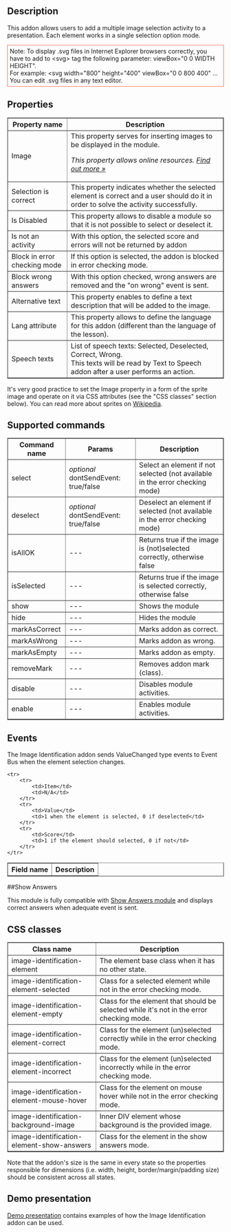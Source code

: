 ## Description
This addon allows users to add a multiple image selection activity to a presentation. Each element works in a single selection option mode.

<div style="border:1px solid Tomato; padding:5px; margin-bottom:21px;">
Note: To display .svg files in Internet Explorer browsers correctly, you have to add to &ltsvg&gt tag the following parameter: viewBox="0 0 WIDTH HEIGHT". 
<br>For example: &ltsvg width="800" height="400" viewBox="0 0 800 400" ...
<br>You can edit .svg files in any text editor.
</div>

## Properties

<table border='1'>
    <tr>
        <th>Property name</th>
        <th>Description</th>
    </tr>
    <tr>
        <td>Image</td>
        <td>This property serves for inserting images to be displayed in the module.
<p><em>This property allows online resources. <a href="/doc/page/Online-resources">Find out more »</a></em></p></td>
    </tr>
    <tr>
        <td>Selection is correct</td>
        <td>This property indicates whether the selected element is correct and a user should do it in order to solve the activity successfully.</td>
    </tr>
    <tr>
        <td>Is Disabled</td>
        <td>This property allows to disable a module so that it is not possible to select or deselect it.</td>
    </tr>
    <tr>
        <td>Is not an activity</td>
        <td>With this option, the selected score and errors will not be returned by addon</td>
    </tr>
    <tr>
        <td>Block in error checking mode</td>
        <td>If this option is selected, the addon is blocked in error checking mode.</td>
    </tr>
    <tr>
        <td>Block wrong answers</td>
        <td>With this option checked, wrong answers are removed and the "on wrong" event is sent.</td>
    </tr>
   <tr>
        <td>Alternative text</td>
        <td>This property enables to define a text description that will be added to the image.</td> 
    </tr>
    <tr>
        <td>Lang attribute</td>
        <td>This property allows to define the language for this addon (different than the language of the lesson).</td> 
    </tr>
    <tr>
        <td>Speech texts</td>
        <td>List of speech texts: Selected, Deselected, Correct, Wrong. <br />
This texts will be read by Text to Speech addon after a user performs an action.</td> 
    </tr>
</table>

It's very good practice to set the Image property in a form of the sprite image and operate on it via CSS attributes (see the "CSS classes" section below). You can read more about sprites on [Wikipedia](http://en.wikipedia.org/wiki/Sprite_(computer_graphics) "Wikipedia").

## Supported commands

<table border='1'>
    <tr>
        <th>Command name</th>
        <th>Params</th>
        <th>Description</th>
    </tr>
    <tr>
        <td>select</td>
        <td><i>optional</i> dontSendEvent: true/false</td>
        <td>Select an element if not selected (not available in the error checking mode)</td>
    </tr>
    <tr>
        <td>deselect</td>
        <td><i>optional</i> dontSendEvent: true/false</td>
        <td>Deselect an element if selected (not available in the error checking mode)</td>
    </tr>
    <tr>
        <td>isAllOK</td>
        <td>---</td>
        <td>Returns true if the image is (not)selected correctly, otherwise false</td>
    </tr>
    <tr>
        <td>isSelected</td>
        <td>---</td>
        <td>Returns true if the image is selected correctly, otherwise false</td>
    </tr>
    <tr>
        <td>show</td>
        <td>---</td>
        <td>Shows the module</td>
    </tr>
    <tr>
        <td>hide</td>
        <td>---</td>
        <td>Hides the module</td>
    </tr>
    <tr>
        <td>markAsCorrect</td>
        <td>---</td>
        <td>Marks addon as correct.</td>
    </tr>
    <tr>
        <td>markAsWrong</td>
        <td>---</td>
        <td>Marks addon as wrong.</td>
    </tr>
    <tr>
        <td>markAsEmpty</td>
        <td>---</td>
        <td>Marks addon as empty.</td>
    </tr>
    <tr>
        <td>removeMark</td>
        <td>---</td>
        <td>Removes addon mark (class).</td>
    </tr>
    <tr>
        <td>disable</td>
        <td>---</td>
        <td>Disables module activities.</td>
    </tr>
    <tr>
        <td>enable</td>
        <td>---</td>
        <td>Enables module activities.</td>
    </tr>
</table>

## Events

The Image Identification addon sends ValueChanged type events to Event Bus when the element selection changes.

<table border='1'>
<tbody>
    <tr>
        <th>Field name</th>
        <th>Description</th>
    </tr>

    <tr>
        <tr>
            <td>Item</td>
            <td>N/A</td>
        </tr>
        <tr>
            <td>Value</td>
            <td>1 when the element is selected, 0 if deselected</td>
        </tr>
        <tr>
            <td>Score</td>
            <td>1 if the element should selected, 0 if not</td>
        </tr>
    </tr>
</tbody>
</table>

##Show Answers

This module is fully compatible with [Show Answers module](/doc/page/Show-Answers "Show Answers module") and displays correct answers when adequate event is sent.

## CSS classes

<table border='1'>
    <tr>
        <th>Class name</th>
        <th>Description</th>
    </tr>
    <tr>
        <td>image-identification-element</td>
        <td>The element base class when it has no other state.</td>
    </tr>
    <tr>
        <td>image-identification-element-selected</td>
        <td>Class for a selected element while not in the error checking mode.</td>
    </tr>
    <tr>
        <td>image-identification-element-empty</td>
        <td>Class for the element that should be selected while it's not in the error checking mode.</td>
    </tr>
    <tr>
        <td>image-identification-element-correct</td>
        <td>Class for the element (un)selected correctly while in the error checking mode.</td>
    </tr>
    <tr>
        <td>image-identification-element-incorrect</td>
        <td>Class for the element (un)selected incorrectly while in the error checking mode.</td>
    </tr>
    <tr>
        <td>image-identification-element-mouse-hover</td>
        <td>Class for the element on mouse hover while not in the error checking mode.</td>
    </tr>
    <tr>
        <td>image-identification-background-image</td>
        <td>Inner DIV element whose background is the provided image.</td>
    </tr>
    <tr>
        <td>image-identification-element-show-answers</td>
        <td>Class for the element in the show answers mode.</td>
    </tr>
</table>

Note that the addon's size is the same in every state so the properties responsible for dimensions (i.e. width, height, border/margin/padding size) should be consistent across all states.

## Demo presentation
[Demo presentation](/embed/6308755495976960 "Demo presentation") contains examples of how the Image Identification addon can be used.                  